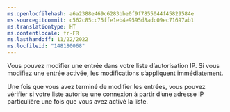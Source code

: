 ```yaml
---
ms.openlocfilehash: a6a2388e469c6283bbe0f9f7855044f45829584e
ms.sourcegitcommit: c562c85cc75ffe1eb4e9595d8adc09ec71697ab1
ms.translationtype: HT
ms.contentlocale: fr-FR
ms.lasthandoff: 11/22/2022
ms.locfileid: "148180068"
---
```

Vous pouvez modifier une entrée dans votre liste d’autorisation IP. Si vous modifiez une entrée activée, les modifications s’appliquent immédiatement. 

Une fois que vous avez terminé de modifier les entrées, vous pouvez vérifier si votre liste autorise une connexion à partir d’une adresse IP particulière une fois que vous avez activé la liste.